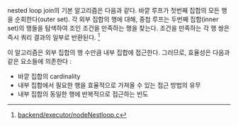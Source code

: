 
nested loop join의 기본 알고리즘은 다음과 같다.
바깥 루프가 첫번째 집합의 모든 행을 순회한다(outer set). 각 외부 집합의 행에 대해, 중첩 루프는 두번째 집합(inner set)의 행들을 탐색하여 조인 조건을 만족하는 행을 찾는다. 조건을 만족하는 각 행 쌍은 즉시 쿼리 결과의 일부로 반환된다. [^1]

이 알고리즘은 외부 집합의 행 수만큼 내부 집합에 접근한다. 그러므로, 효율성은 다음과 같은 요소들에 의존한다 : 
- 바깥 집합의 cardinality
- 내부 집합에서 필요한 행을 효율적으로 가져올 수 있는 접근 방법의 유무
- 내부 집합의 동일한 행에 반복적으로 접근하는 빈도





[^1]:[backend/executor/nodeNestloop.c](https://git.postgresql.org/gitweb/?p=postgresql.git;a=blob;f=src/backend/executor/nodeNestloop.c;hb=REL_14_STABLE)